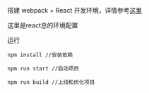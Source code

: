 搭建 webpack + React 开发环境，详情参考[这里](./docs/README.md)

这里是react总的环境配置

运行
	
	npm install //安装依赖

	npm run start //启动项目

	npm run build //上线和优化项目
